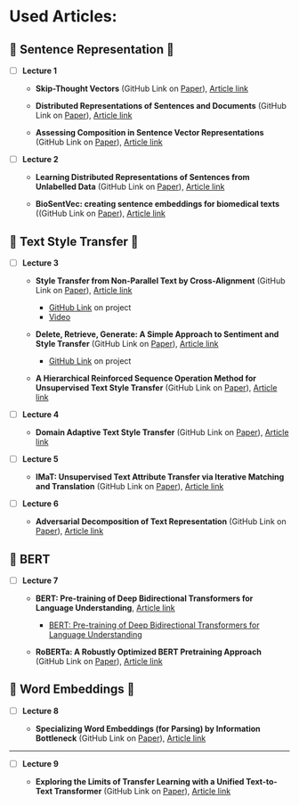 # Used Articles:

## 🔹 Sentence Representation 🔹

- [ ] **Lecture 1**

    - **Skip-Thought Vectors** (GitHub Link on [Paper](https://github.com/ElizaLo/NLP/blob/master/University%20Course%20of%20NLP/Articles/5950-skip-thought-vectors.pdf)), [Article link](https://papers.nips.cc/paper/5950-skip-thought-vectors.pdf)
    
    - **Distributed Representations of Sentences and Documents** (GitHub Link on [Paper](https://github.com/ElizaLo/NLP/blob/master/University%20Course%20of%20NLP/Articles/1405.4053v2.pdf)), [Article link](https://arxiv.org/pdf/1405.4053v2.pdf)
    
    - **Assessing Composition in Sentence Vector Representations** (GitHub Link on [Paper](https://github.com/ElizaLo/NLP/blob/master/University%20Course%20of%20NLP/Articles/C18-1152.pdf)), [Article link](https://aclweb.org/anthology/C18-1152)
    
- [ ] **Lecture 2**

    - **Learning Distributed Representations of Sentences from Unlabelled Data** (GitHub Link on [Paper](https://github.com/ElizaLo/NLP/blob/master/University%20Course%20of%20NLP/Articles/N16-1162.pdf)), [Article link](https://www.aclweb.org/anthology/N16-1162)
    
    - **BioSentVec: creating sentence embeddings for biomedical texts** ((GitHub Link on [Paper](https://github.com/ElizaLo/NLP/blob/master/University%20Course%20of%20NLP/Articles/1810.09302-2.pdf)), [Article link](https://arxiv.org/pdf/1810.09302.pdf)

## 🔺 Text Style Transfer 🔺

- [ ] **Lecture 3**

    - **Style Transfer from Non-Parallel Text by Cross-Alignment** (GitHub Link on [Paper](https://github.com/ElizaLo/NLP/blob/master/University%20Course%20of%20NLP/Articles/7259-style-transfer-from-non-parallel-text-by-cross-alignment.pdf)), [Article link](https://papers.nips.cc/paper/7259-style-transfer-from-non-parallel-text-by-cross-alignment.pdf)
        - [GitHub Link](https://github.com/shentianxiao/language-style-transfer) on project
        - [Video](https://www.youtube.com/watch?v=OyjXG44j-gs)
        
    - **Delete, Retrieve, Generate: A Simple Approach to Sentiment and Style Transfer** (GitHub Link on [Paper](https://github.com/ElizaLo/NLP/blob/master/University%20Course%20of%20NLP/Articles/1804.06437.pdf)), [Article link](https://arxiv.org/pdf/1804.06437.pdf)
        - [GitHub Link](https://github.com/lijuncen/Sentiment-and-Style-Transfer) on project
        
    - **A Hierarchical Reinforced Sequence Operation Method for Unsupervised Text Style Transfer** (GitHub Link on [Paper](https://github.com/ElizaLo/NLP/blob/master/University%20Course%20of%20NLP/Articles/P19-1482.pdf)), [Article link](https://www.aclweb.org/anthology/P19-1482)

- [ ] **Lecture 4**

    - **Domain Adaptive Text Style Transfer** (GitHub Link on [Paper](https://github.com/ElizaLo/NLP/blob/master/University%20Course%20of%20NLP/Articles/1908.09395.pdf)), [Article link](https://arxiv.org/pdf/1908.09395.pdf)
    
- [ ] **Lecture 5**

    - **IMaT: Unsupervised Text Attribute Transfer via Iterative Matching and Translation** (GitHub Link on [Paper](https://github.com/ElizaLo/NLP/blob/master/University%20Course%20of%20NLP/Articles/1901.11333.pdf)), [Article link](https://arxiv.org/pdf/1901.11333.pdf)

- [ ] **Lecture 6**

    - **Adversarial Decomposition of Text Representation** (GitHub Link on [Paper](https://github.com/ElizaLo/NLP/blob/master/University%20Course%20of%20NLP/Articles/1808.09042.pdf)), [Article link](https://arxiv.org/pdf/1808.09042.pdf)

## 🔳 BERT

- [ ] **Lecture 7**

    - **BERT: Pre-training of Deep Bidirectional Transformers for Language Understanding**, [Article link](https://arxiv.org/pdf/1810.04805.pdf)
        - [ BERT: Pre-training of Deep Bidirectional Transformers for Language Understanding](https://nlp.stanford.edu/seminar/details/jdevlin.pdf)
    
    - **RoBERTa: A Robustly Optimized BERT Pretraining Approach** (GitHub Link on [Paper](https://github.com/ElizaLo/NLP/blob/master/University%20Course%20of%20NLP/Articles/1907.11692.pdf)), [Article link](https://arxiv.org/pdf/1907.11692.pdf)
    
## 🔸 Word Embeddings 🔸

- [ ] **Lecture 8**

    - **Specializing Word Embeddings (for Parsing) by Information Bottleneck** (GitHub Link on [Paper](https://github.com/ElizaLo/NLP/blob/master/University%20Course%20of%20NLP/Articles/1910.00163.pdf)), [Article link](https://arxiv.org/pdf/1910.00163.pdf)

________________________________

- [ ] **Lecture 9**

    - **Exploring the Limits of Transfer Learning with a Unified Text-to-Text Transformer** (GitHub Link on [Paper](https://github.com/ElizaLo/NLP/blob/master/University%20Course%20of%20NLP/Articles/1910.10683.pdf)), [Article link](https://arxiv.org/pdf/1910.10683.pdf)
    
